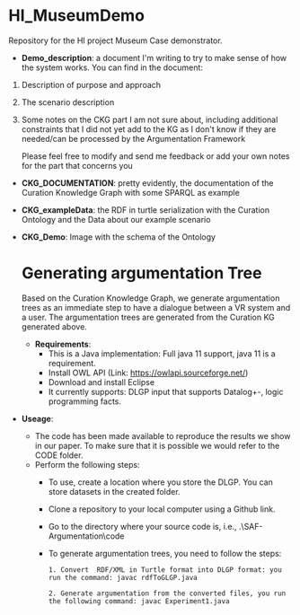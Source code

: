 # HI_MuseumDemo
Repository for the HI project Museum Case demonstrator.

* **Demo_description**: a document I'm writing to try to make sense of how the system works. You can find in the document:

1. Description of purpose and approach
2. The scenario description
3. Some notes on the CKG part I am not sure about, including additional constraints that I did not yet add to the KG as I don't know if they are needed/can be processed by the Argumentation Framework

    Please feel free to modify and send me feedback or add your own notes for the part that concerns you

* **CKG_DOCUMENTATION**: pretty evidently, the documentation of the Curation Knowledge Graph with some SPARQL as example
* **CKG_exampleData**: the RDF in turtle serialization with the Curation Ontology and the Data about our example scenario
* **CKG_Demo**: Image with the schema of the Ontology

  # Generating argumentation Tree
  Based on the Curation Knowledge Graph, we generate argumentation trees as an immediate step to have a dialogue between a VR system and a user. The argumentation trees are generated from the Curation KG generated above.

  * **Requirements**:
    - This is a Java implementation: Full java 11 support, java 11 is a requirement.  
    - Install OWL API (Link: https://owlapi.sourceforge.net/)
    - Download and install Eclipse
    - It currently supports: DLGP input that supports Datalog+-, logic programming facts.
   
* **Useage**:
  - The code has been made available to reproduce the results we show in our paper. To make sure that it is possible we would refer to the CODE folder.
  - Perform the following steps:
    + To use, create a location where you store the DLGP. You can store datasets in the created folder.
    + Clone a repository to your local computer using a Github link.
    + Go to the directory where your source code is, i.e., .\SAF-Argumentation\code
    + To generate argumentation trees, you need to follow the steps:
      
          1. Convert  RDF/XML in Turtle format into DLGP format: you run the command: javac rdfToGLGP.java
      
          2. Generate argumentation from the converted files, you run the following command: javac Experiment1.java 
 
  
  
  
